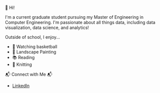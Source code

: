 👋 Hi!

I'm a current graduate student pursuing my Master of Engineering in Computer Engineering. I'm passionate about all things data, including data visualization, data science, and analytics!

Outside of school, I enjoy...
* 🏀 Watching basketball
* 🎨 Landscape Painting
* 📚 Reading
* 🧶 Knitting

📬 Connect with Me 📬
* [LinkedIn](https://www.linkedin.com/in/nujaimah)


